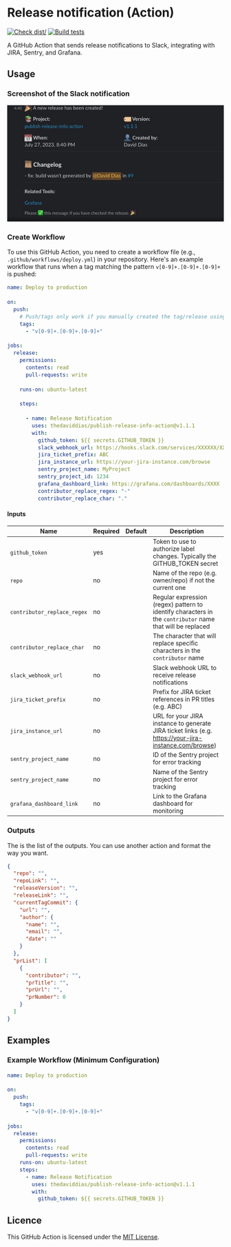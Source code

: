 # Release notification (Action)

[![Check dist/](https://github.com/thedaviddias/publish-release-info-action/actions/workflows/check-dist.yml/badge.svg)](https://github.com/thedaviddias/publish-release-info-action/actions/workflows/check-dist.yml)
[![Build tests](https://github.com/thedaviddias/publish-release-info-action/actions/workflows/build-test.yml/badge.svg)](https://github.com/thedaviddias/publish-release-info-action/actions/workflows/build-test.yml)

A GitHub Action that sends release notifications to Slack, integrating with JIRA, Sentry, and Grafana.

## Usage

### Screenshot of the Slack notification

![Screenshot of the Slack notification](./screenshots/demo-1.jpg)
### Create Workflow

To use this GitHub Action, you need to create a workflow file (e.g., ``.github/workflows/deploy.yml``) in your repository. Here's an example workflow that runs when a tag matching the pattern `v[0-9]+.[0-9]+.[0-9]+` is pushed:

```yaml
name: Deploy to production

on:
  push:
    # Push/tags only work if you manually created the tag/release using Github GUI
    tags:
      - "v[0-9]+.[0-9]+.[0-9]+"

jobs:
  release:
    permissions:
      contents: read
      pull-requests: write

    runs-on: ubuntu-latest

    steps:

      - name: Release Notification
        uses: thedaviddias/publish-release-info-action@v1.1.1
        with:
          github_token: ${{ secrets.GITHUB_TOKEN }}
          slack_webhook_url: https://hooks.slack.com/services/XXXXXX/XXXXX/XXXXXXX
          jira_ticket_prefix: ABC
          jira_instance_url: https://your-jira-instance.com/browse
          sentry_project_name: MyProject
          sentry_project_id: 1234
          grafana_dashboard_link: https://grafana.com/dashboards/XXXX
          contributor_replace_regex: "-"
          contributor_replace_char: "."
```

#### Inputs

| Name                        | Required | Default | Description                                                                                               |
| --------------------------- | -------- | ------- | --------------------------------------------------------------------------------------------------------- |
| `github_token`              | yes      |         | Token to use to authorize label changes. Typically the GITHUB_TOKEN secret                                |
| `repo`                      | no       |         | Name of the repo (e.g. owner/repo) if not the current one                                                 |
| `contributor_replace_regex` | no       |         | Regular expression (regex) pattern to identify characters in the `contributor` name that will be replaced |
| `contributor_replace_char`  | no       |         | The character that will replace specific characters in the `contributor` name                             |
| `slack_webhook_url`         | no       |         | Slack webhook URL to receive release notifications                                                        |
| `jira_ticket_prefix`        | no       |         | Prefix for JIRA ticket references in PR titles (e.g. ABC)                                                 |
| `jira_instance_url`         | no       |         | URL for your JIRA instance to generate JIRA ticket links (e.g. https://your-jira-instance.com/browse)     |
| `sentry_project_name`       | no       |         | ID of the Sentry project for error tracking                                                               |
| `sentry_project_name`       | no       |         | Name of the Sentry project for error tracking                                                             |
| `grafana_dashboard_link`    | no       |         | Link to the Grafana dashboard for monitoring                                                              |


### Outputs

The is the list of the outputs. You can use another action and format the way you want.


```json
{
  "repo": "",
  "repoLink": "",
  "releaseVersion": "",
  "releaseLink": "",
  "currentTagCommit": {
    "url": "",
    "author": {
      "name": "",
      "email": "",
      "date": ""
    }
  },
  "prList": [
    {
      "contributor": "",
      "prTitle": "",
      "prUrl": "",
      "prNumber": 0
    }
  ]
}
```

## Examples

### Example Workflow (Minimum Configuration)

```yaml
name: Deploy to production

on:
  push:
    tags:
      - "v[0-9]+.[0-9]+.[0-9]+"

jobs:
  release:
    permissions:
      contents: read
      pull-requests: write
    runs-on: ubuntu-latest
    steps:
      - name: Release Notification
        uses: thedaviddias/publish-release-info-action@v1.1.1
        with:
          github_token: ${{ secrets.GITHUB_TOKEN }}

```

## Licence

This GitHub Action is licensed under the [MIT License](./LICENSE).
